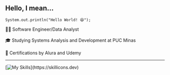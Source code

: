 ## Hello, I mean... 

``
System.out.println("Hello World! 😆");
``

👨‍💻 Software Engineer/Data Analyst<br>  
🎓 Studying Systems Analysis and Development at PUC Minas<br>  
📖 Certifications by Alura and Udemy<br>  

---

[![My Skills](https://skillicons.dev/icons?i=java,spring,mysql,js,)](https://skillicons.dev)
